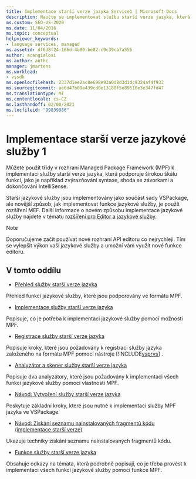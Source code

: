```yaml
---
title: Implementace starší verze jazyka Service1 | Microsoft Docs
description: Naučte se implementovat službu starší verze jazyka, která podporuje funkce rozšířené jazykové služby, pomocí rozhraní Managed Package Framework (MPF). Část 1 ze 2.
ms.custom: SEO-VS-2020
ms.date: 11/04/2016
ms.topic: conceptual
helpviewer_keywords:
- language services, managed
ms.assetid: df638f24-166d-4b80-be82-c9c39ca7a556
author: acangialosi
ms.author: anthc
manager: jmartens
ms.workload:
- vssdk
ms.openlocfilehash: 2337d1ee2ac8e698e93a0d8d3d1dc9324af4f933
ms.sourcegitcommit: ae6d47b09a439cd0e13180f5e89510e3e347fd47
ms.translationtype: MT
ms.contentlocale: cs-CZ
ms.lasthandoff: 02/08/2021
ms.locfileid: "99839986"
---
```

# <a name="implementing-a-legacy-language-service-1"></a>Implementace starší verze jazykové služby 1
Můžete použít třídy v rozhraní Managed Package Framework (MPF) k implementaci služby starší verze jazyka, která podporuje širokou škálu funkcí, jako je například zvýrazňování syntaxe, shoda se závorkami a dokončování IntelliSense.

 Starší jazykové služby jsou implementovány jako součást sady VSPackage, ale novější způsob, jak implementovat funkce jazykové služby, je použít rozšíření MEF. Další informace o novém způsobu implementace jazykové služby najdete v tématu [rozšíření pro Editor a jazykové služby](../../extensibility/editor-and-language-service-extensions.md).

> [!NOTE]
> Doporučujeme začít používat nové rozhraní API editoru co nejrychleji. Tím se vylepšit výkon vaší jazykové služby a umožní vám využít nové funkce editoru.

## <a name="in-this-section"></a>V tomto oddílu
- [Přehled služby starší verze jazyka](../../extensibility/internals/legacy-language-service-overview.md)

 Přehled funkcí jazykové služby, které jsou podporovány ve formátu MPF.

- [Implementace služby starší verze jazyka](../../extensibility/internals/implementing-a-legacy-language-service2.md)

 Popisuje, co je potřeba k implementaci jazykové služby pomocí možnosti MPF.

- [Registrace služby starší verze jazyka](../../extensibility/internals/registering-a-legacy-language-service1.md)

 Popisuje kroky, které jsou požadovány k registraci služby jazyka založeného na formátu MPF pomocí nástroje [!INCLUDE[vsprvs](../../code-quality/includes/vsprvs_md.md)] .

- [Analyzátor a skener služby starší verze jazyka](../../extensibility/internals/legacy-language-service-parser-and-scanner.md)

 Popisuje dva analyzátory, které jsou požadovány k implementaci všech funkcí jazykové služby pomocí vlastnosti MPF.

- [Návod: Vytvoření služby starší verze jazyka](../../extensibility/internals/walkthrough-creating-a-legacy-language-service.md)

 Poskytuje základní kroky, které jsou nutné k implementaci služby MPF jazyka ve VSPackage.

- [Návod: Získání seznamu nainstalovaných fragmentů kódu (implementace starší verze)](../../extensibility/internals/walkthrough-getting-a-list-of-installed-code-snippets-legacy-implementation.md)

 Ukazuje techniky získání seznamu nainstalovaných fragmentů kódu.

- [Funkce služby starší verze jazyka](../../extensibility/internals/legacy-language-service-features1.md)

 Obsahuje odkazy na témata, která podrobně popisují, co je třeba provést k implementaci všech funkcí jazykové služby pomocí funkce MPF.
